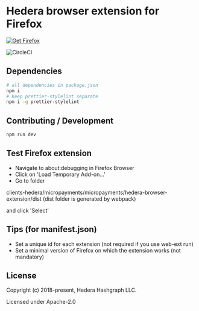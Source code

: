 # Hedera browser extension for Firefox

<a href="https://www.mozilla.org/firefox/new/" target="_blank">
  <img src="https://cdn.rawgit.com/RDCH106/i-love-firefox/183266a9/get-firefox.png" alt="Get Firefox" border="0"/>
</a>

![CircleCI](https://img.shields.io/circleci/project/github/hashgraph/hedera-browser-extension/master.svg?label=circleci)

## Dependencies

```bash
# all dependencies in package.json
npm i
# keep prettier-stylelint separate
npm i -g prettier-stylelint
```

## Contributing / Development

```bash
npm run dev
```

## Test Firefox extension

-   Navigate to about:debugging in Firefox Browser
-   Click on 'Load Temporary Add-on...'
-   Go to folder

clients-hedera/micropayments/micropayments/hedera-browser-extension/dist (dist folder is generated by webpack)

and click 'Select'

## Tips (for manifest.json)

- Set a unique id for each extension (not required if you use web-ext run)
- Set a minimal version of Firefox on which the extension works (not mandatory)

## License

Copyright (c) 2018-present, Hedera Hashgraph LLC.

Licensed under Apache-2.0
